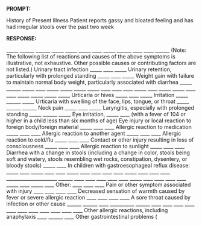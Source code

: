 **PROMPT:**

History of Present Illness Patient reports gassy and bloated feeling and has had irregular stools over the past two week 

**RESPONSE:**

 _____ ______ ______ _____ _____ _____ ____ _____ ______ ____ ____ ______ (Note: The following list of reactions and causes of the above symptoms is illustrative, not exhaustive. Other possible causes or contributing factors are not listed.) Urinary tract infection _____ ____ _____ Urinary retention, particularly with prolonged standing _____ ____ _____ Weight gain with failure to maintain normal body weight, particularly associated with diarrhea _____ ______ _____ ____ _____ _____ _____ _____ ____ ____ ____ _____ ____ _____ _____ ____ ____ _____ _____ _____ _____ Urticaria or hives _____ ____ _____ Irritation _____ ______ _____ Urticaria with swelling of the face, lips, tongue, or throat _____ ______ ______ Neck pain _____ ____ _____ Laryngitis, especially with prolonged standing _____ ______ _____ Eye irritation, _____ ____ (with a fever of 104 or higher in a child less than six months of age) Eye injury or local reaction to foreign body/foreign material _____ ____ ____ Allergic reaction to medication _____ ____ ____ Allergic reaction to another agent _____ ____ ____ Allergic reaction to cold/flu _____ ____ ____ Contact or other injury resulting in loss of consciousness _____ ____ ____ Allergic reaction to sunlight _____ ____ ____ Diarrhea with a change in stools (including a change in color, stools being soft and watery, stools resembling wet rocks, constipation, dysentery, or bloody stools) _____ ____ In children with gastroesophageal reflux disease: _____ ____ _____ ____ ____ _____ ____ ____ ____ ____ _____ ____ ____ ____ _____________________ ______ ____ ____ ____ ____ ____ _____ ____ ____ ____ ____ _____ ____ _____ ____ Other: ____ ____ ____ Pain or other symptom associated with injury ____ ____ ____ ____ Decreased sensation of warmth caused by fever or severe allergic reaction ____ ____ ____ ____ A sore throat caused by infection or other cause ______ ______ ____ __________ ______ ____ ____ ____ ____ ____ ____ ____ ____ ____ ____ ____ Other allergic reactions, including anaphylaxis ____ ______ ____ Other gastrointestinal problems (